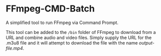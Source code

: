 # FFmpeg-CMD-Batch
A simplified tool to run FFmpeg via Command Prompt.

This tool can be added to the `/bin` folder of FFmpeg to download from a URL and combine audio and video files. Simply supply the URL for the .m3u8 file and it will attempt to download the file with the name *output-file.mp4*.
